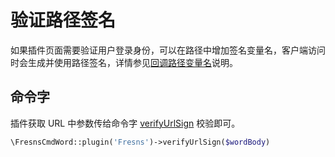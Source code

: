 # 验证路径签名

如果插件页面需要验证用户登录身份，可以在路径中增加签名变量名，客户端访问时会生成并使用路径签名，详情参见[回调路径变量名](../callback/variables.md)说明。

## 命令字

插件获取 URL 中参数传给命令字 [verifyUrlSign](../../supports/cmd-word/basic.md#校验-url-签名) 校验即可。

```php
\FresnsCmdWord::plugin('Fresns')->verifyUrlSign($wordBody)
```
